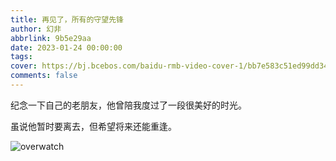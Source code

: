 ```yaml
---
title: 再见了，所有的守望先锋
author: 幻非
abbrlink: 9b5e29aa
date: 2023-01-24 00:00:00
tags:
cover: https://bj.bcebos.com/baidu-rmb-video-cover-1/bb7e583c51ed99dd34cecd8486397c18.jpeg
comments: false
---
```


纪念一下自己的老朋友，他曾陪我度过了一段很美好的时光。

虽说他暂时要离去，但希望将来还能重逢。

![overwatch](https://bj.bcebos.com/baidu-rmb-video-cover-1/3875779ae70ce8adb7fb608fc964367f.jpeg)
